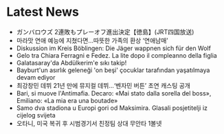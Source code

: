 # Latest News
-  ガンバロウズ 2連敗もプレーオフ進出決定【徳島】(JRT四国放送)
-  마라맛 연애 예능에 지쳤다면…따뜻한 가족의 환상 ‘연애남매’
-  Diskussion im Kreis Böblingen: Die Jäger wappnen sich für den Wolf
-  Gelo tra Chiara Ferragni e Fedez. La lite dopo il compleanno della figlia
-  Galatasaray'da Abdülkerim'e sıkı takip!
-  Bayburt'un asırlık geleneği 'on beşi' çocuklar tarafından yaşatılmaya devam ediyor
-  최강창민 데뷔 21년 만에 뮤지컬 데뷔…‘벤자민 버튼’ 초연 캐스팅 공개
-  Bari, si muove l'Antimafia. Decaro: «Mai stato dalla sorella del boss», Emiliano: «La mia era una boutade»
-  Samo dva stadiona u Europi gori od Maksimira. Glasali posjetitelji iz cijelog svijeta
-  오타니, 미국 복귀 후 시범경기서 친정팀 상대 무안타 1볼넷
